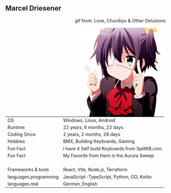 
## Marcel Driesener

<p align="right">gif from: Love, Chunibyo & Other Delusions</p>
<img align="right" height="280" src="assets/Rikka.gif" alt="Rikka Takanashi 'dance'" />

|                       |                                                                                                      |
| --------------------- | ---------------------------------------------------------------------------------------------------- |
| OS                    | Windows, Linux, Android                                                                              |
| Runtime               | 22 years, 6 months, 23 days                   |
| Coding Since          | 2 years, 2 months, 28 days |
| Hobbies               | BMX, Building Keyboards, Gaming                                                                      |
| Fun Fact              | I have 4 Self build Keyboards from SplitKB.com                                                       |
| Fun Fact              | My Favorite from them is the Aurora Sweep                                                            |
| ‎                      | ‎                                                                                                     |
| Frameworks & tools    | React, Vite, Node.js, Terraform                                                                      |
| languages.programming | JavaScript-TypeScript, Python, GO, Kotlin                                                            |
| languages.real        | German, English                                                                                      |


